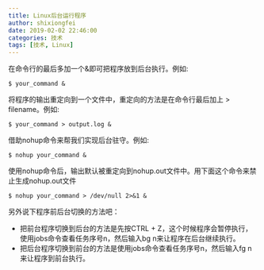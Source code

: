 ```yaml
---
title: Linux后台运行程序
author: shixiongfei
date: 2019-02-02 22:46:00
categories: 技术
tags: [技术, Linux]
---
```


在命令行的最后多加一个&即可把程序放到后台执行。例如:

```shell
$ your_command &
```

将程序的输出重定向到一个文件中，重定向的方法是在命令行最后加上 > filename。例如:

```shell
$ your_command > output.log &
```

借助nohup命令来帮我们实现后台驻守。例如:

```shell
$ nohup your_command &
```

使用nohup命令后，输出默认被重定向到nohup.out文件中。用下面这个命令来禁止生成nohup.out文件

```shell
$ nohup your_command > /dev/null 2>&1 &
```

另外说下程序前后台切换的方法吧：

- 把前台程序切换到后台的方法是先按CTRL + Z，这个时候程序会暂停执行，使用jobs命令查看任务序号n，然后输入bg n来让程序在后台继续执行。
- 把后台程序切换到前台的方法是使用jobs命令查看任务序号n，然后输入fg n来让程序到前台执行。
